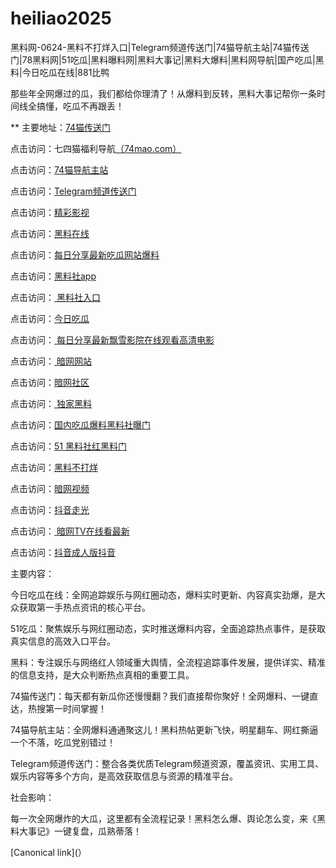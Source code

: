 # heiliao2025
黑料网-0624-黑料不打烊入口|Telegram频道传送门|74猫导航主站|74猫传送门|78黑料网|51吃瓜|黑料曝料网|黑料大事记|黑料大爆料|黑料网导航|国产吃瓜|黑料|今日吃瓜在线|881比鸭

那些年全网爆过的瓜，我们都给你理清了！从爆料到反转，黑料大事记帮你一条时间线全搞懂，吃瓜不再跟丢！

** 主要地址：<a href="https://74mao.com/">74猫传送门</a>

点击访问：七四猫福利导航<a href="https://74mao.com/">（74mao.com）</a>

点击访问：<a href="https://74mao.com/">74猫导航主站</a>

点击访问：<a href="https://74mao.com/">Telegram频道传送门</a>

点击访问：<a href="https://hj-216.pages.dev/">精彩影视</a>

点击访问：<a href="https://hl393.pages.dev/">黑料在线</a>

点击访问：<a href="https://hl445.pages.dev/">每日分享最新吃瓜网站爆料</a>

点击访问：<a href="https://hl416.pages.dev/">黑料社app</a>

点击访问：<a href="https://hl419.pages.dev/"> 黑料社入口</a>

点击访问：<a href="https://hl423.pages.dev/">今日吃瓜</a>

点击访问：<a href="https://hl390.pages.dev/"> 每日分享最新飘雪影院在线观看高清电影</a>

点击访问：<a href="https://aw10-21.pages.dev/"> 暗网网站</a>

点击访问：<a href="https://aw1-14.pages.dev/">暗网社区</a>

点击访问：<a href="https://hl428.pages.dev/"> 独家黑料</a>

点击访问：<a href="https://hl426.pages.dev/">国内吃瓜爆料黑料社曝门</a>

点击访问：<a href="https://hl441.pages.dev/">51 黑料社红黑料门</a>

点击访问：<a href="https://hl416.pages.dev/">黑料不打烊</a>

点击访问：<a href="https://aw8-15.pages.dev/">暗网视频</a>

点击访问：<a href="https://dy10-15.pages.dev/">抖音走光</a>

点击访问：<a href="https://aw9-23.pages.dev/"> 暗网TV在线看最新</a>

点击访问：<a href="https://dy3-23.pages.dev/">抖音成人版抖音</a>

主要内容：

今日吃瓜在线：全网追踪娱乐与网红圈动态，爆料实时更新、内容真实劲爆，是大众获取第一手热点资讯的核心平台。

51吃瓜：聚焦娱乐与网红圈动态，实时推送爆料内容，全面追踪热点事件，是获取真实信息的高效入口平台。

黑料：专注娱乐与网络红人领域重大舆情，全流程追踪事件发展，提供详实、精准的信息支持，是大众判断热点真相的重要工具。

74猫传送门：每天都有新瓜你还慢慢翻？我们直接帮你聚好！全网爆料、一键直达，热搜第一时间掌握！

74猫导航主站：全网爆料通通聚这儿！黑料热帖更新飞快，明星翻车、网红撕逼一个不落，吃瓜党别错过！

Telegram频道传送门：整合各类优质Telegram频道资源，覆盖资讯、实用工具、娱乐内容等多个方向，是高效获取信息与资源的精准平台。

社会影响：

每一次全网爆炸的大瓜，这里都有全流程记录！黑料怎么爆、舆论怎么变，来《黑料大事记》一键复盘，瓜熟蒂落！

[Canonical link](）
